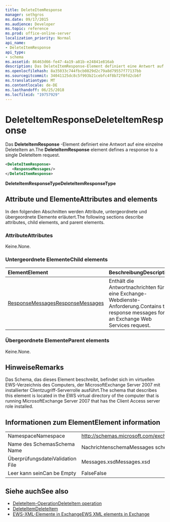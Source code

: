 ```yaml
---
title: DeleteItemResponse
manager: sethgros
ms.date: 09/17/2015
ms.audience: Developer
ms.topic: reference
ms.prod: office-online-server
localization_priority: Normal
api_name:
- DeleteItemResponse
api_type:
- schema
ms.assetid: 86463d66-fe47-4a19-a81b-e24841e816ab
description: Das DeleteItemResponse-Element definiert eine Antwort auf eine einzelne DeleteItem an.
ms.openlocfilehash: 8a35033c744fbcb0829d2c79a8d79557f77137bb
ms.sourcegitcommit: 34041125dc8c5f993b21cebfc4f8b72f0fd2cb6f
ms.translationtype: MT
ms.contentlocale: de-DE
ms.lasthandoff: 06/25/2018
ms.locfileid: "19757929"
---
```

# <a name="deleteitemresponse"></a><span data-ttu-id="53a05-103">DeleteItemResponse</span><span class="sxs-lookup"><span data-stu-id="53a05-103">DeleteItemResponse</span></span>

<span data-ttu-id="53a05-104">Das **DeleteItemResponse** -Element definiert eine Antwort auf eine einzelne DeleteItem an.</span><span class="sxs-lookup"><span data-stu-id="53a05-104">The **DeleteItemResponse** element defines a response to a single DeleteItem request.</span></span> 
  
```xml
<DeleteItemResponse>
   <ResponseMessages/>
</DeleteItemResponse>
```

 <span data-ttu-id="53a05-105">**DeleteItemResponseType**</span><span class="sxs-lookup"><span data-stu-id="53a05-105">**DeleteItemResponseType**</span></span>
## <a name="attributes-and-elements"></a><span data-ttu-id="53a05-106">Attribute und Elemente</span><span class="sxs-lookup"><span data-stu-id="53a05-106">Attributes and elements</span></span>

<span data-ttu-id="53a05-107">In den folgenden Abschnitten werden Attribute, untergeordnete und übergeordnete Elemente erläutert.</span><span class="sxs-lookup"><span data-stu-id="53a05-107">The following sections describe attributes, child elements, and parent elements.</span></span>
  
### <a name="attributes"></a><span data-ttu-id="53a05-108">Attribute</span><span class="sxs-lookup"><span data-stu-id="53a05-108">Attributes</span></span>

<span data-ttu-id="53a05-109">Keine.</span><span class="sxs-lookup"><span data-stu-id="53a05-109">None.</span></span>
  
### <a name="child-elements"></a><span data-ttu-id="53a05-110">Untergeordnete Elemente</span><span class="sxs-lookup"><span data-stu-id="53a05-110">Child elements</span></span>

|<span data-ttu-id="53a05-111">**Element**</span><span class="sxs-lookup"><span data-stu-id="53a05-111">**Element**</span></span>|<span data-ttu-id="53a05-112">**Beschreibung**</span><span class="sxs-lookup"><span data-stu-id="53a05-112">**Description**</span></span>|
|:-----|:-----|
|[<span data-ttu-id="53a05-113">ResponseMessages</span><span class="sxs-lookup"><span data-stu-id="53a05-113">ResponseMessages</span></span>](responsemessages.md) <br/> |<span data-ttu-id="53a05-114">Enthält die Antwortnachrichten für eine Exchange-Webdienste-Anforderung.</span><span class="sxs-lookup"><span data-stu-id="53a05-114">Contains the response messages for an Exchange Web Services request.</span></span>  <br/> |
   
### <a name="parent-elements"></a><span data-ttu-id="53a05-115">Übergeordnete Elemente</span><span class="sxs-lookup"><span data-stu-id="53a05-115">Parent elements</span></span>

<span data-ttu-id="53a05-116">Keine.</span><span class="sxs-lookup"><span data-stu-id="53a05-116">None.</span></span>
  
## <a name="remarks"></a><span data-ttu-id="53a05-117">Hinweise</span><span class="sxs-lookup"><span data-stu-id="53a05-117">Remarks</span></span>

<span data-ttu-id="53a05-118">Das Schema, das dieses Element beschreibt, befindet sich im virtuellen EWS-Verzeichnis des Computers, der MicrosoftExchange Server 2007 mit installierter Clientzugriff-Serverrolle ausführt.</span><span class="sxs-lookup"><span data-stu-id="53a05-118">The schema that describes this element is located in the EWS virtual directory of the computer that is running MicrosoftExchange Server 2007 that has the Client Access server role installed.</span></span>
  
## <a name="element-information"></a><span data-ttu-id="53a05-119">Informationen zum Element</span><span class="sxs-lookup"><span data-stu-id="53a05-119">Element information</span></span>

|||
|:-----|:-----|
|<span data-ttu-id="53a05-120">Namespace</span><span class="sxs-lookup"><span data-stu-id="53a05-120">Namespace</span></span>  <br/> |http://schemas.microsoft.com/exchange/services/2006/messages  <br/> |
|<span data-ttu-id="53a05-121">Name des Schemas</span><span class="sxs-lookup"><span data-stu-id="53a05-121">Schema Name</span></span>  <br/> |<span data-ttu-id="53a05-122">Nachrichtenschema</span><span class="sxs-lookup"><span data-stu-id="53a05-122">Messages schema</span></span>  <br/> |
|<span data-ttu-id="53a05-123">Überprüfungsdatei</span><span class="sxs-lookup"><span data-stu-id="53a05-123">Validation File</span></span>  <br/> |<span data-ttu-id="53a05-124">Messages.xsd</span><span class="sxs-lookup"><span data-stu-id="53a05-124">Messages.xsd</span></span>  <br/> |
|<span data-ttu-id="53a05-125">Leer kann sein</span><span class="sxs-lookup"><span data-stu-id="53a05-125">Can be Empty</span></span>  <br/> |<span data-ttu-id="53a05-126">False</span><span class="sxs-lookup"><span data-stu-id="53a05-126">False</span></span>  <br/> |
   
## <a name="see-also"></a><span data-ttu-id="53a05-127">Siehe auch</span><span class="sxs-lookup"><span data-stu-id="53a05-127">See also</span></span>

- [<span data-ttu-id="53a05-128">DeleteItem-Operation</span><span class="sxs-lookup"><span data-stu-id="53a05-128">DeleteItem operation</span></span>](deleteitem-operation.md)  
- [<span data-ttu-id="53a05-129">DeleteItem</span><span class="sxs-lookup"><span data-stu-id="53a05-129">DeleteItem</span></span>](deleteitem.md)
- [<span data-ttu-id="53a05-130">EWS-XML-Elemente in Exchange</span><span class="sxs-lookup"><span data-stu-id="53a05-130">EWS XML elements in Exchange</span></span>](ews-xml-elements-in-exchange.md)

